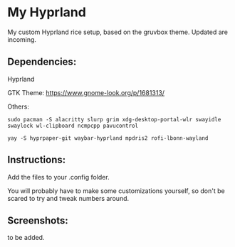 # My Hyprland

My custom Hyprland rice setup, based on the gruvbox theme. Updated are incoming.
## Dependencies:
Hyprland

GTK Theme: https://www.gnome-look.org/p/1681313/


Others:

`sudo pacman -S alacritty slurp grim xdg-desktop-portal-wlr swayidle swaylock wl-clipboard ncmpcpp pavucontrol`

`yay -S hyprpaper-git waybar-hyprland mpdris2 rofi-lbonn-wayland`


## Instructions:
Add the files to your .config folder. 

You will probably have to make some customizations yourself, so don't be scared to try and tweak numbers around.

## Screenshots: 
to be added.
